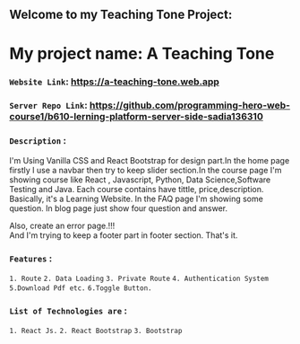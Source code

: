 ## Welcome to my Teaching Tone Project: 

# My project name: A Teaching Tone

### `Website Link`: https://a-teaching-tone.web.app

### `Server Repo Link`: https://github.com/programming-hero-web-course1/b610-lerning-platform-server-side-sadia136310

### `Description` :

I'm Using Vanilla CSS and React Bootstrap for design part.In the home page firstly I use a navbar  then try to keep slider section.In the course page I'm showing  course like React , Javascript, Python, Data Science,Software Testing and Java. Each course contains have tittle, price,description. Basically, it's a Learning Website. 
In the FAQ page I'm  showing  some question.
In blog page just show four question and answer.

Also, create an error page.!!!   
And I'm trying to keep a footer part in footer section.
That's it. 
### `Features` :
`1. Route`
`2. Data Loading`
`3. Private Route`
`4. Authentication System`
`5.Download Pdf etc.`
`6.Toggle Button.`

### `List of Technologies are` :

`1. React Js.`
`2. React Bootstrap`
`3. Bootstrap`
